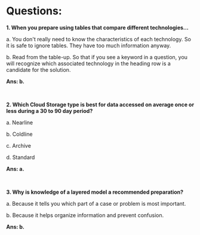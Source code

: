 # Questions:

**1. When you prepare using tables that compare different technologies...**

a. You don't really need to know the characteristics of each technology. So it is safe to ignore tables. They have too much information anyway.

b. Read from the table-up. So that if you see a keyword in a question, you will recognize which associated technology in the heading row is a candidate for the solution.

**Ans: b.**

<br/>

**2. Which Cloud Storage type is best for data accessed on average once or less during a 30 to 90 day period?**

a. Nearline

b. Coldline

c. Archive

d. Standard

**Ans: a.**

<br/>

**3. Why is knowledge of a layered model a recommended preparation?**

a. Because it tells you which part of a case or problem is most important.

b. Because it helps organize information and prevent confusion.

**Ans: b.**

<br/>
